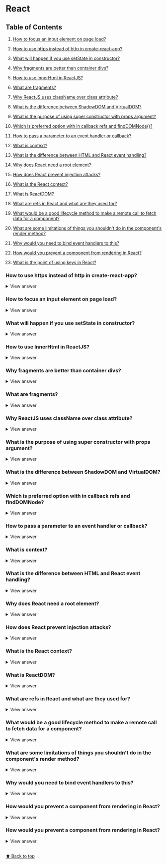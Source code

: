 # React

## Table of Contents

1.  [How to focus an input element on page load?](#how-to-focus-an-input-element-on-page-load?)

1.  [How to use https instead of http in create-react-app?](#how-to-use-https-instead-of-http-in-create-react-app?)

1.  [What will happen if you use setState in constructor?](#what-will-happen-if-you-use-setstate-in-constructor?)

1.  [Why fragments are better than container divs?](#why-fragments-are-better-than-container-divs?)

1.  [How to use InnerHtml in ReactJS?](#how-to-use-innerhtml-in-reactjs?)

1.  [What are fragments?](#what-are-fragments?)

1.  [Why ReactJS uses className over class attribute?](#why-reactjs-uses-classname-over-class-attribute?)

1.  [What is the difference between ShadowDOM and VirtualDOM?](#what-is-the-difference-between-shadowdom-and-virtualdom?)

1.  [What is the purpose of using super constructor with props argument?](#what-is-the-purpose-of-using-super-constructor-with-props-argument?)

1.  [Which is preferred option with in callback refs and findDOMNode()?](#which-is-preferred-option-with-in-callback-refs-and-finddomnode?)

1.  [How to pass a parameter to an event handler or callback?](#how-to-pass-a-parameter-to-an-event-handler-or-callback?)

1.  [What is context?](#what-is-context?)

1.  [What is the difference between HTML and React event handling?](#what-is-the-difference-between-html-and-react-event-handling?)

1.  [Why does React need a root element?](#why-does-react-need-a-root-element?)

1.  [How does React prevent injection attacks?](#how-does-react-prevent-injection-attacks?)

1.  [What is the React context?](#What-is-the-react-context?)

1.  [What is ReactDOM?](#what-is-reactdom?)

1.  [What are refs in React and what are they used for?](#what-are-refs-in-react-and-what-are-they-used-for?)

1.  [What would be a good lifecycle method to make a remote call to fetch data for a component?](#what-would-be-a-good-lifecycle-method-to-make-a-remote-call-to-fetch-data-for-a-component)

1.  [What are some limitations of things you shouldn't do in the component's render method?](#what-are-some-limitations-of-things-you-shouldn't-do-in-the-component's-render-method?)

1.  [Why would you need to bind event handlers to this?](#why-would-you-need-to-bind-event-handlers-to-this?)

1.  [How would you prevent a component from rendering in React?](#how-would-you-prevent-a-component-from-rendering-in-React?)

1.  [What is the point of using keys in React?](#what-is-the-point-of-using-keys-in-react?)

### How to use https instead of http in create-react-app?

<details>
<summary>View answer</summary>

> You just need to use HTTPS=true configuration. You can edit your package.json scripts section as below

```json
"scripts": {
        "start": "set HTTPS=true&&react-scripts start",
      }
```

</details>

### How to focus an input element on page load?

<details>
<summary>View answer</summary>

> Define ref callback for input,Apply input focus in componentDidMount

```js
class App extends React.Component {
  componentDidMount() {
    this.nameInput.focus()
  }
  render() {
    return (
      <div>
        <input defaultValue="Won't focus" />
        <input
          ref={input => {
            this.nameInput = input
          }}
          defaultValue="will focus"
        />
      </div>
    )
  }
}

ReactDOM.render(<App />, document.getElementById('app'))
```

</details>

### What will happen if you use setState in constructor?

<details>
<summary>View answer</summary>

> When you use setState(), then apart from assigning to the object state react also re-renders the component and all it's children. You would get error like this:Can only update a mounted or mounting component. So we need to use this.state to initialize variables inside constructor.

</details>

### How to use InnerHtml in ReactJS?

<details>
<summary>View answer</summary>

> The attribute named "dangerouslySetInnerHTML" is React’s replacement for using innerHTML in the browser DOM. Just like InnerHtml, it is risky to use this attribute considering cross-site scripting (XSS) attacks. You just need to pass object \_\_html as key and html text as the value. For example, MyComponent uses this attribute for setting html markup using the code as below

```js
function createMarkup() {
  return { __html: 'First &middot; Second' }
}

function MyComponent() {
  return <div dangerouslySetInnerHTML={createMarkup()} />
}
```

</details>

### Why fragments are better than container divs?

<details>
<summary>View answer</summary>

- Fragments bit faster and has less memory usage by without creating an extra DOM node. This only has a real benefit on very large and deep trees.

- Some CSS mechanisms like Flexbox and CSS Grid have a special parent-child relationship, and adding divs in the middle makes it hard to keep the desired layout.

- The DOM inspector is less cluttered

</details>

### What are fragments?

<details>
<summary>View answer</summary>

> It's common pattern in React which is used for a component to return multiple elements. Fragments let you group a list of children without adding extra nodes to the DOM.

```js
render() {
  return (
    <React.Fragment>
      <ChildA />
      <ChildB />
      <ChildC />
    </React.Fragment>
  )
}
```

</details>

### Why ReactJS uses className over class attribute?

<details>
<summary>View answer</summary>

> class is a keyword in javascript and JSX is an extension of javascript. That's the principal reason why React uses className instead of class. Pass a string as the className prop.

</details>

### What is the purpose of using super constructor with props argument?

<details>
<summary>View answer</summary>

> A child class constructor cannot make use of this reference until super() method has been called. The same applies for ES6 sub-classes as well. The main reason of passing props parameter to super() call is to access this.props in your child constructors.

</details>

### What is the difference between ShadowDOM and VirtualDOM?

<details>
<summary>View answer</summary>

> The Shadow DOM is a browser technology designed primarily for scoping variables and CSS in web components. The virtual DOM is a concept implemented by libraries in JavaScript on top of browser APIs.

</details>

### Which is preferred option with in callback refs and findDOMNode?

<details>
<summary>View answer</summary>

> It is preferred to use callback refs over findDOMNode() API. Because findDOMNode() prevents certain improvements in React in the future.

```js
// The legacy approach of using findDOMNode

class MyComponent extends Component {
  componentDidMount() {
    findDOMNode(this).scrollIntoView()
  }

  render() {
    return <div />
  }
}
```

```js
// The recommended approach is

class MyComponent extends Component {
  componentDidMount() {
    this.node.scrollIntoView()
  }

  render() {
    return <div ref={node => (this.node = node)} />
  }
}
```

</details>

### How to pass a parameter to an event handler or callback?

<details>
<summary>View answer</summary>

- You can use an arrow function to wrap around an event handler and pass parameters

```js
<button onClick={() => this.handleClick(id)} />
```

- This is equivalent to calling .bind as below

```js
<button onClick={this.handleClick.bind(this, id)} />
```

</details>

### What is context?

<details>
<summary>View answer</summary>

> Context is a globally available prop that should only be used on occations when you need something that is going to be everywhere in the applications, perhaps for translating text or something like that.

</details>

### What is the difference between HTML and React event handling?

<details>
<summary>View answer</summary>

1.  In HTML, the event name should be in lowercase.

```js
<button onclick="activateLasers()">
```

1.  Whereas in ReactJS it follows camelCase convention

```js
<button onClick={activateLasers}>
```

1.  In HTML, you can return false to prevent default behavior

```js
<a href="#" onclick="console.log('The link was clicked.'); return false" />
```

1.  Whereas in ReactJS you must call preventDefault explicitly

```js
function handleClick(e) {
  e.preventDefault()
  console.log('The link was clicked.')
}
```

</details>

### Why does React need a root element?

<details>
<summary>View answer</summary>

> Since React is all Javascript it needs an element where it can render out it's own DOM tree

</details>

### How does React prevent injection attacks?

<details>
<summary>View answer</summary>

> React DOM escapes any values embedded in JSX before rendering them to help prevent cross site scripting attacks.

</details>

### What is the React context?

<details>
<summary>View answer</summary>

> It's an experimental API that allows you to pass data down through a tree of components without having to use props.

</details>

### What is ReactDOM?

<details>
<summary>View answer</summary>

> It's a top-level React API to render a React element into the DOM, via the ReactDOM.render method.

</details>

### What are refs in React and what are they used for?

<details>
<summary>View answer</summary>

> Refs are React's "escape hatch" mechanism for a component to reference another component outside of the typical data flow. This could be in order to correctly integrate with third party libraries, change focus on another component in the UI, triggering animations, etc.

</details>

### What would be a good lifecycle method to make a remote call to fetch data for a component?

<details>
<summary>View answer</summary>

> `componentDidMount`

</details>

### What are some limitations of things you shouldn't do in the component's render method?

<details>
<summary>View answer</summary>

> You cannot modify the component's `state` (with `setState`), nor interact with the browser (do that in `componentDidMount`). `render` should be a pure function.

</details>

### Why would you need to bind event handlers to this?

<details>
<summary>View answer</summary>

> You need to do this in order for 'this' to refer to the object instance of the React component class in your callback code, otherwise 'this' will be undefined. An alternative is to use arrow functions in your event handlers and 'this' will be initialized as expected.

</details>

### How would you prevent a component from rendering in React?

<details>
<summary>View answer</summary>

> Return null from the `render` method.

</details>

### How would you prevent a component from rendering in React?

<details>
<summary>View answer</summary>

> It allows for more efficient rendering of lists, so that React can reuse DOM elements without having to destroy + recreate them when lists change (slightly) in the UI.

</details>

<br>[⬆ Back to top](#)
